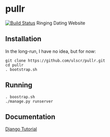 # pullr
[![Build Status](https://travis-ci.org/ulscr/pullr.svg?branch=master)](https://travis-ci.org/ulscr/pullr)
Ringing Dating Website

## Installation
In the long-run, I have no idea, but for now:
```shell
git clone https://github.com/ulscr/pullr.git
cd pullr
. bootstrap.sh
```

## Running
```shell
. boostrap.sh
./manage.py runserver
```
## Documentation
[Django Tutorial](https://docs.djangoproject.com/en/1.9/intro/tutorial01/)

